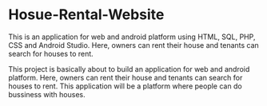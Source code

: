 # Hosue-Rental-Website
This is an application for web and android platform using HTML, SQL,  PHP, CSS and Android Studio. Here, owners can rent their house and  tenants can search for houses to rent.

This project is basically about to build an application for web and android platform. Here, owners can rent their house and tenants can search for houses to rent. This application will be a platform where people can do bussiness with houses. 
